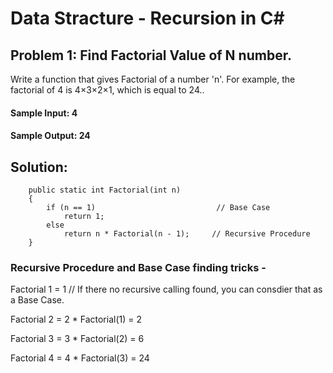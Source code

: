 # Data Stracture - Recursion in C#

## Problem 1: Find Factorial Value of N number.

Write a function that gives Factorial of a number 'n'. For example, the factorial of 4 is 4×3×2×1, which is equal to 24..

#### Sample Input: 4
#### Sample Output: 24

## Solution: 


        public static int Factorial(int n)
        {
            if (n == 1)                           // Base Case
                return 1;
            else
                return n * Factorial(n - 1);     // Recursive Procedure
        }
        
 
### Recursive Procedure and Base Case finding tricks - 
 
Factorial 1 = 1   // If there no recursive calling found, you can consdier that as a Base Case.                      
 
Factorial 2 = 2 * Factorial(1) = 2
 
Factorial 3 = 3 * Factorial(2) = 6
 
Factorial 4 = 4 * Factorial(3) = 24
 

 
